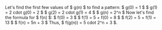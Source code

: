 Let's find the first few values of $ g(n) $ to find a pattern:
$ g(0) = 1 $
$ g(1) = 2 cdot g(0) = 2 $
$ g(2) = 2 cdot g(1) = 4 $
$ g(n) = 2^n $
Now let's find the formula for $ f(n) $: 
$ f(0) = 3 $
$ f(1) = 5 + f(0) = 8 $
$ f(2) = 5 + f(1) = 13 $
$ f(n) = 5n + 3 $
Thus, $ f(g(n)) = 5 cdot 2^n + 3 $.
